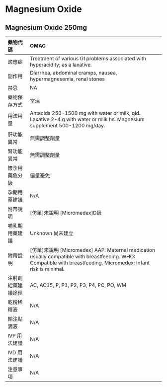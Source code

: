 # Magnesium Oxide

## Magnesium Oxide 250mg

| 藥物代碼           | OMAG                                                                                                                                                                |
|:-------------------|:--------------------------------------------------------------------------------------------------------------------------------------------------------------------|
| 適應症             | Treatment of various GI problems associated with hyperacidity; as a laxative.                                                                                       |
| 副作用             | Diarrhea, abdominal cramps, nausea, hypermagnesemia, renal stones                                                                                                   |
| 禁忌               | NA                                                                                                                                                                  |
| 藥物保存方式       | 室溫                                                                                                                                                                |
| 用法用量           | Antacids 250-1500 mg with water or milk, qid. Laxative 2-4 g with water or milk hs. Magnesium supplement 500-1200 mg/day.                                           |
| 肝功能異常         | 無需調整劑量                                                                                                                                                        |
| 腎功能異常         | 無需調整劑量                                                                                                                                                        |
| 懷孕用藥危分級     | 儘量避免                                                                                                                                                            |
| 孕期用藥建議       | N/A                                                                                                                                                                 |
| 附帶說明           | [仿單]未說明 [Micromedex]D級                                                                                                                                        |
| 哺乳期用藥建議     | Unknown 尚未建立                                                                                                                                                    |
| 附帶說明           | [仿單]未說明 [Micromedex] AAP: Maternal medication usually compatible with breastfeeding.  WHO: Compatible with breastfeeding.  Micromedex: Infant risk is minimal. |
| 注射劑給藥建議途徑 | AC, AC15, P, P1, P2, P3, P4, PC, PO, WM                                                                                                                             |
| 乾粉稀釋液         | N/A                                                                                                                                                                 |
| 輸注點滴液         | N/A                                                                                                                                                                 |
| IVP 用法建議       | N/A                                                                                                                                                                 |
| IVD 用法建議       | N/A                                                                                                                                                                 |
| 注意事項           | N/A                                                                                                                                                                 |

